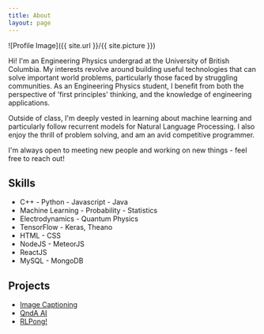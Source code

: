 ```yaml
---
title: About
layout: page
---
```

![Profile Image]({{ site.url }}/{{ site.picture }})
<p>Hi! I'm an Engineering Physics undergrad at the University of British Columbia.
My interests revolve around building useful technologies that can solve important
world problems, particularly those faced by struggling communities. As an Engineering
Physics student, I benefit from both the perspective of 'first principles' thinking,
and the knowledge of engineering applications. </p>

<p> Outside of class, I'm deeply vested in learning about machine learning and particularly
follow recurrent models for Natural Language Processing. I also enjoy the thrill of problem
solving, and am an avid competitive programmer. </p>

<p> I'm always open to meeting new people and working on new things - feel free to reach out!</p>

<h2>Skills</h2>

<ul class="skill-list">
	<li>C++ - Python - Javascript - Java</li>
	<li>Machine Learning - Probability - Statistics</li>
	<li>Electrodynamics - Quantum Physics</li>
	<li>TensorFlow - Keras, Theano</li>
	<li>HTML - CSS </li>
	<li>NodeJS - MeteorJS</li>
	<li> ReactJS</li>
	<li>MySQL - MongoDB</li>

</ul>

<h2>Projects</h2>

<ul>
	<li><a href="https://github.com/Anmol6/capshun">Image Captioning</a></li>
	<li><a href="https://github.com/Anmol6/bAbi-tasks">QndA AI</a></li>
	<li><a href="https://github.com/Anmol6/RLPong">RLPong!</a></li>

</ul>
